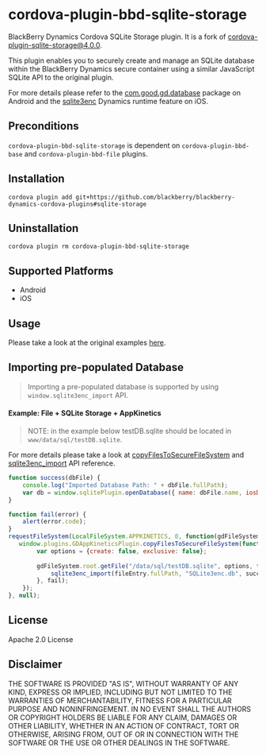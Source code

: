 # cordova-plugin-bbd-sqlite-storage

BlackBerry Dynamics Cordova SQLite Storage plugin. It is a fork of [cordova-plugin-sqlite-storage@4.0.0](https://github.com/litehelpers/Cordova-sqlite-storage). 

This plugin enables you to securely create and manage an SQLite database within the BlackBerry Dynamics secure container using a similar JavaScript SQLite API to the original plugin.

For more details please refer to the [com.good.gd.database](https://developer.blackberry.com/devzone/files/blackberry-dynamics/android/namespacecom_1_1good_1_1gd_1_1database.html) package on Android and the [sqlite3enc](https://developer.blackberry.com/devzone/files/blackberry-dynamics/ios/sqlite.html) Dynamics runtime feature on iOS.

## Preconditions
`cordova-plugin-bbd-sqlite-storage` is dependent on `cordova-plugin-bbd-base` and `cordova-plugin-bbd-file` plugins.

## Installation

`cordova plugin add git+https://github.com/blackberry/blackberry-dynamics-cordova-plugins#sqlite-storage`

## Uninstallation

`cordova plugin rm cordova-plugin-bbd-sqlite-storage`

## Supported Platforms

- Android
- iOS

## Usage

Please take a look at the original examples [here](https://github.com/xpbrew/cordova-sqlite-storage#Usage).

## Importing pre-populated Database
> Importing a pre-populated database is supported by using `window.sqlite3enc_import` API.

#### Example: File + SQLite Storage + AppKinetics
> NOTE: in the example below testDB.sqlite should be located in `www/data/sql/testDB.sqlite`.

For more details please take a look at [copyFilesToSecureFileSystem](https://developer.blackberry.com/devzone/files/blackberry-dynamics/cordova/GDAppKinetics.html#copyFilesToSecureFileSystem) and [sqlite3enc_import](https://developer.blackberry.com/devzone/files/blackberry-dynamics/cordova/GDSQLite3encImport.html) API reference.

```javascript
function success(dbFile) {
    console.log("Imported Database Path: " + dbFile.fullPath);
    var db = window.sqlitePlugin.openDatabase({ name: dbFile.name, iosDatabaseLocation: 'Documents' });
}

function fail(error) {
    alert(error.code);
}
requestFileSystem(LocalFileSystem.APPKINETICS, 0, function(gdFileSystem) {
   window.plugins.GDAppKineticsPlugin.copyFilesToSecureFileSystem(function(result) {
        var options = {create: false, exclusive: false};
        
        gdFileSystem.root.getFile("/data/sql/testDB.sqlite", options, function(fileEntry) {
            sqlite3enc_import(fileEntry.fullPath, "SQLite3enc.db", success, fail);
        }, fail);
    });
}, null);
```

## License

Apache 2.0 License

## Disclaimer

THE SOFTWARE IS PROVIDED "AS IS", WITHOUT WARRANTY OF ANY KIND, EXPRESS OR IMPLIED, INCLUDING BUT NOT LIMITED TO THE WARRANTIES OF MERCHANTABILITY, FITNESS FOR A PARTICULAR PURPOSE AND NONINFRINGEMENT. IN NO EVENT SHALL THE AUTHORS OR COPYRIGHT HOLDERS BE LIABLE FOR ANY CLAIM, DAMAGES OR OTHER LIABILITY, WHETHER IN AN ACTION OF CONTRACT, TORT OR OTHERWISE, ARISING FROM, OUT OF OR IN CONNECTION WITH THE SOFTWARE OR THE USE OR OTHER DEALINGS IN THE SOFTWARE.
